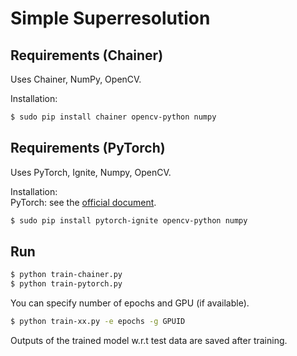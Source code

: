 # Simple Superresolution

## Requirements (Chainer)
Uses Chainer, NumPy, OpenCV.

Installation:  
```bash
$ sudo pip install chainer opencv-python numpy
```

## Requirements (PyTorch)
Uses PyTorch, Ignite, Numpy, OpenCV.

Installation:  
PyTorch: see the [official document](https://pytorch.org/get-started/locally/).

```bash
$ sudo pip install pytorch-ignite opencv-python numpy
```

## Run

```bash
$ python train-chainer.py
$ python train-pytorch.py
```

You can specify number of epochs and GPU (if available).

```bash
$ python train-xx.py -e epochs -g GPUID
```

Outputs of the trained model w.r.t test data are saved after training.